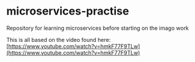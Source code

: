 # microservices-practise

Repository for learning microservices before starting on the imago work

This is all based on the video found here: [https://www.youtube.com/watch?v=hmkF77F9TLw](https://www.youtube.com/watch?v=hmkF77F9TLw)
